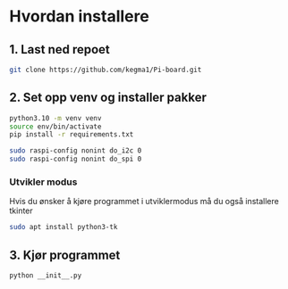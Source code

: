 # Hvordan installere
## 1. Last ned repoet
```sh
git clone https://github.com/kegma1/Pi-board.git
```
## 2. Set opp venv og installer pakker
```sh
python3.10 -m venv venv
source env/bin/activate
pip install -r requirements.txt
```
```sh
sudo raspi-config nonint do_i2c 0
sudo raspi-config nonint do_spi 0
```
### Utvikler modus
Hvis du ønsker å kjøre programmet i utviklermodus må du også installere tkinter
```sh
sudo apt install python3-tk
```
## 3. Kjør programmet
```sh
python __init__.py
```